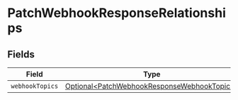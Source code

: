 # PatchWebhookResponseRelationships


## Fields

| Field                                                                                                        | Type                                                                                                         | Required                                                                                                     | Description                                                                                                  |
| ------------------------------------------------------------------------------------------------------------ | ------------------------------------------------------------------------------------------------------------ | ------------------------------------------------------------------------------------------------------------ | ------------------------------------------------------------------------------------------------------------ |
| `webhookTopics`                                                                                              | [Optional\<PatchWebhookResponseWebhookTopics>](../../models/components/PatchWebhookResponseWebhookTopics.md) | :heavy_minus_sign:                                                                                           | N/A                                                                                                          |